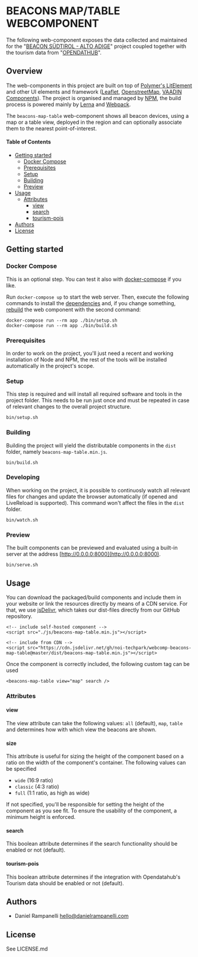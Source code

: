 # BEACONS MAP/TABLE WEBCOMPONENT

The following web-component exposes the data collected and maintained for the
"[BEACON SÜDTIROL - ALTO ADIGE](https://beacon.bz.it)" project coupled together
with the tourism data from "[OPENDATHUB](https://tourism.opendatahub.bz.it)".

## Overview

The web-components in this project are built on top of [Polymer's
LitElement](https://lit-element.polymer-project.org) and other UI elements and
framework ([Leaflet](https://leafletjs.com),
[OpenstreetMap](https://www.openstreetmap.org/), [VAADIN
Components](https://vaadin.com/components)). The project is organised and
managed by [NPM](https://www.npmjs.com), the build process is powered mainly by
[Lerna](https://github.com/lerna/lerna) and [Webpack](https://webpack.js.org).

The `beacons-map-table` web-component shows all beacon devices, using a map or a
table view, deployed in the region and can optionally associate them to the
nearest point-of-interest.

<!-- START doctoc generated TOC please keep comment here to allow auto update -->
<!-- DON'T EDIT THIS SECTION, INSTEAD RE-RUN doctoc TO UPDATE -->
#### Table of Contents

- [Getting started](#getting-started)
  - [Docker Compose](#docker-compose)
  - [Prerequisites](#prerequisites)
  - [Setup](#setup)
  - [Building](#building)
  - [Preview](#preview)
- [Usage](#usage)
  - [Attributes](#attributes)
    - [view](#view)
    - [search](#search)
    - [tourism-pois](#tourism-pois)
- [Authors](#authors)
- [License](#license)

<!-- END doctoc generated TOC please keep comment here to allow auto update -->

## Getting started

### Docker Compose
This is an optional step. You can test it also with
[docker-compose](https://docs.docker.com/compose/) if you like.

Run `docker-compose up` to start the web server. Then, execute the following
commands to install the [dependencies](#setup) and, if you change something,
[rebuild](#building) the web component with the second command:

    docker-compose run --rm app ./bin/setup.sh
    docker-compose run --rm app ./bin/build.sh


### Prerequisites

In order to work on the project, you'll just need a recent and working
installation of Node and NPM, the rest of the tools will be installed
automatically in the project's scope.

### Setup

This step is required and will install all required software and tools in the
project folder. This needs to be run just once and must be repeated in case of
relevant changes to the overall project structure.

    bin/setup.sh

### Building

Building the project will yield the distributable components in the `dist`
folder, namely `beacons-map-table.min.js`.

    bin/build.sh

### Developing

When working on the project, it is possible to continuosly watch all relevant files for changes and update the browser automatically (if opened and LiveReload is supported). This command won't affect the files in the `dist` folder.

    bin/watch.sh    

### Preview

The built components can be previewed and evaluated using a built-in server at
the address [http://0.0.0.0:8000](http://0.0.0.0:8000).

    bin/serve.sh

## Usage

You can download the packaged/build components and include them in your website
or link the resources directly by means of a CDN service. For that, we use
[jsDelivr](https://www.jsdelivr.com/?docs=gh), which takes our dist-files
directly from our GitHub repository.

    <!-- include self-hosted component -->
    <script src="./js/beacons-map-table.min.js"></script>

    <!-- include from CDN -->
    <script src="https://cdn.jsdelivr.net/gh/noi-techpark/webcomp-beacons-map-table@master/dist/beacons-map-table.min.js"></script>

Once the component is correctly included, the following custom tag can be used

    <beacons-map-table view="map" search />

### Attributes

#### view

The view attribute can take the following values: `all` (default), `map`,
`table` and determines how with which view the beacons are shown.

#### size

This attribute is useful for sizing the height of the component based on a ratio on the width of the component's container. The following values can be specified

* `wide` (16:9 ratio)
* `classic` (4:3 ratio)
* `full` (1:1 ratio, as high as wide)

If not specified, you'll be responsible for setting the height of the component as you see fit. To ensure the usability of the component, a minimum height is enforced.

#### search

This boolean attribute determines if the search functionality should be enabled
or not (default).

#### tourism-pois

This boolean attribute determines if the integration with Opendatahub's Tourism
data should be enabled or not (default).

## Authors

* Daniel Rampanelli [hello@danielrampanelli.com](mailto:hello@danielrampanelli.com)

## License

See LICENSE.md